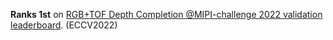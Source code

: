 **Ranks 1st** on [RGB+TOF Depth Completion @MIPI-challenge  2022  validation  leaderboard](https://codalab.lisn.upsaclay.fr/competitions/4956#results). (ECCV2022)

